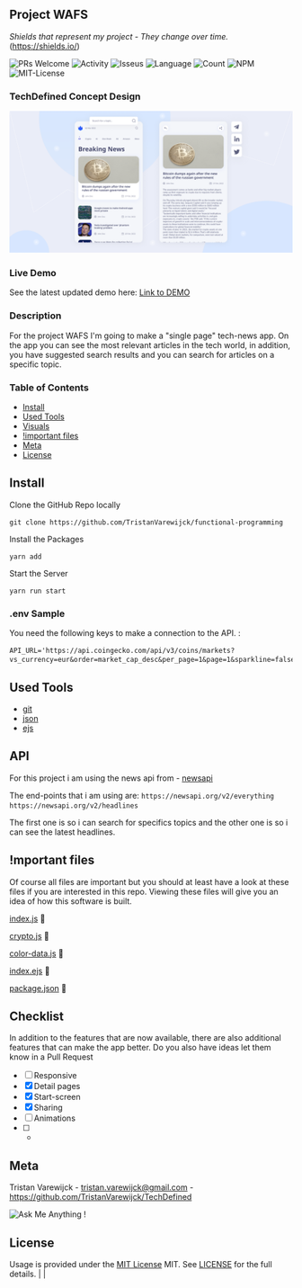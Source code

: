 ## Project WAFS

_Shields that represent my project - They change over time._ (https://shields.io/)

![PRs Welcome](https://img.shields.io/badge/PRs-welcome-brightgreen.svg?style=flat-square) ![Activity](https://img.shields.io/github/last-commit/TristanVarewijck/TechDefined) ![Isseus](https://img.shields.io/github/issues/TristanVarewijck/TechDefined) ![Language](https://img.shields.io/github/languages/top/TristanVarewijck/TechDefined) ![Count](https://img.shields.io/github/languages/count/TristanVarewijck/TechDefined?color=#a55eea) ![NPM](https://img.shields.io/npm/v/npm) ![MIT-License](https://img.shields.io/apm/l/vim-mode)

### TechDefined Concept Design

![TechDefined-concept-design](https://github.com/TristanVarewijck/TechDefined/blob/main/assets/images/concept-display.png)

### Live Demo

See the latest updated demo here:
[Link to DEMO](https://tristanvarewijck.github.io/TechDefined/)

### Description

For the project WAFS I'm going to make a "single page" tech-news app.
On the app you can see the most relevant articles in the tech world, in addition, you have suggested search results and you can search for articles on a specific topic.

### Table of Contents

- [Install](#install)
- [Used Tools](#used-tools)
- [Visuals](#visuals)
- [!important files](#mportant-files)
- [Meta](#meta)
- [License](#license)

## Install

Clone the GitHub Repo locally

```
git clone https://github.com/TristanVarewijck/functional-programming
```

Install the Packages

```
yarn add
```

Start the Server

```
yarn run start
```

### .env Sample

You need the following keys to make a connection to the API. :

```
API_URL='https://api.coingecko.com/api/v3/coins/markets?vs_currency=eur&order=market_cap_desc&per_page=1&page=1&sparkline=false&price_change_percentage=24h'
```

## Used Tools

- [git](https://git-scm.com/)
- [json](https://www.json.org/json-en.html)
- [ejs](https://pugjs.org/api/getting-started.html)

## API

For this project i am using the news api from - [newsapi](https://newsapi.org/)

The end-points that i am using are:
`https://newsapi.org/v2/everything`
`https://newsapi.org/v2/headlines`

The first one is so i can search for specifics topics and the other one is so i can see the latest headlines.

## !mportant files

Of course all files are important but you should at least have a look at these files if you are interested in this repo.
Viewing these files will give you an idea of how this software is built.

[index.js](https://github.com/TristanVarewijck/functional-programming/blob/master/index.js) :page_facing_up:

[crypto.js](https://github.com/TristanVarewijck/functional-programming/blob/master/modules/crypto.js) :page_facing_up:

[color-data.js](https://github.com/TristanVarewijck/functional-programming/blob/master/modules/color-data.js) :page_facing_up:

[index.ejs](https://github.com/TristanVarewijck/functional-programming/blob/master/views/index.ejs) :page_facing_up:

[package.json](https://github.com/TristanVarewijck/functional-programming/blob/master/package.json) :page_facing_up:

## Checklist

In addition to the features that are now available, there are also additional features that can make the app better. Do you also have ideas let them know in a Pull Request

- [ ] Responsive
- [x] Detail pages
- [x] Start-screen
- [x] Sharing
- [ ] Animations
- [ ] -

## Meta

Tristan Varewijck - tristan.varewijck@gmail.com - https://github.com/TristanVarewijck/TechDefined

![Ask Me Anything !](https://img.shields.io/badge/Ask%20me-anything-1abc9c.svg)

## License

Usage is provided under the [MIT License](https://github.com/git/git-scm.com/blob/master/MIT-LICENSE.txt) MIT. See [LICENSE](https://github.com/TristanVarewijck/TechDefined/blob/master/LICENSE) for the full details. | |

<!-- Add a link to your live demo in Github Pages 🌐   // -->

<!-- ☝️ replace this description with a description of your own work    // -->

<!-- replace the code in the /docs folder with your own, so you can showcase your work with GitHub Pages 🌍 -->

<!-- Add a nice poster image here at the end of the week, showing off your shiny frontend 📸  // -->

<!-- Maybe a table of contents here? 📚  // -->

<!-- How about a section that describes how to install this project? 🤓 -->

<!-- ...but how does one use this project? What are its features 🤔 -->

<!-- What external data source is featured in your project and what are its properties 🌠  // -->

<!-- Maybe a checklist of done stuff and stuff still on your wishlist? ✅ // -->

<!-- How about a license here? 📜 (or is it a licence?) 🤷 // -->
